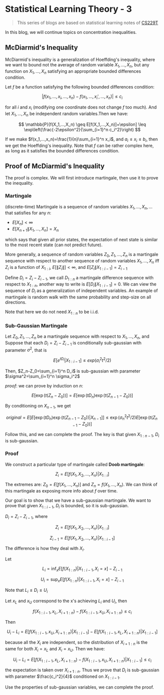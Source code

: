 # Statistical Learning Theory - 3

>This series of blogs are based on statistical learning notes of [CS229T](https://github.com/percyliang/cs229t)

In this blog, we will continue topics on concentration inequalities.

## McDiarmid's Inequality

McDiarmid's inequality is a generalization of Hoeffding's inequality, where we want to bound not the average of random variable $X_1,...,X_n$, but any function on $X_1,...,X_n$ satisfying an appropriate bounded differences condition.

Let $f$ be a function satisfying the following bounded differences condition:

$$
|f(x_1,...,x_i,...,x_n)-f(x_1,...,x_i',...,x_n)| \leq c_i
$$

for all $i$ and $x_i$ (modifying one coordinate does not change $f$ too much). And let $X_1,...,X_n$ be independent random variables.Then we have:

$$
\mathbb{P}[f(X_1,...,X_n) \geq E[f(X_1,...,X_n)]+\epsilon] \leq \exp\left(\frac{-2\epsilon^2}{\sum_{i=1}^n c_i^2}\right)
$$

If we make $f(x_1,...,x_n)=\frac{1}{n}\sum_{i=1}^n x_i$, and $a_i\leq x_i \leq b_i$, then we get the Hoeffding's inequality. Note that $f$ can be rather complex here, as long as it satisfies the bounded differences condition.

## Proof of McDiarmid's Inequality

The proof is complex. We will first introduce martingale, then use it to prove the inequality.

### Martingale

(discrete-time) Martingale is a sequence of random variables $X_1,...,X_n,...$ that satisfies for any $n$:

- $E[X_n] < \infty$
- $E[X_{n+1}\|X_1,...,X_n]=X_n$

which says that given all prior states, the expectation of next state is similar to the most recent state (can not predict future).

More generally, a sequence of random variables $Z_0,Z_1,...,Z_n$ is a martingale sequence with respect to another sequence of random variables $X_1,...,X_n$ iff $Z_i$ is a function of $X_{1:i}$, $E[\|Z_i\|]<\infty$, and $E[Z_i\|X_{1:i-1}]=Z_{i-1}$

Define $D_i=Z_i-Z_{i-1}$, we call $D_{1:n}$ a martingale difference sequence with respect to $X_{1:n}$, another way to write is $E[D_i\|X_{1:i-1}]=0$. We can view the sequence of $D_i$ as a generalization of independent variables. An example of martingale is random walk with the same probability and step-size on all directions.

Note that here we do not need $X_{1:n}$ to be i.i.d.

### Sub-Gaussian Martingale

Let $Z_0,Z_1,...,Z_n$ be a martingale sequence with respect to $X_1,...,X_n$, and Suppose that each $D_i=Z_i-Z_{i-1}$ is conditionally sub-gaussian with parameter $\sigma^2$, that is

$$
E[e^{tD_i}|X_{1:i-1}]\leq exp(\sigma_i^2 t^2/2)
$$

Then, $Z_n-Z_0=\sum_{i=1}^n D_i$ is sub-gaussian with parameter $\sigma^2=\sum_{i=1}^n \sigma_i^2$

*proof*: we can prove by induction on $n$:

$$
E[\exp(t(Z_n-Z_0))] =E[\exp(tD_n)\exp(t(Z_{n-1}-Z_0))]
$$

By conditioning on $X_{n-1}$, we get

$$
original = E[E[\exp(tD_n)\exp(t(Z_{n-1}-Z_0))|X_{n-1}]] \leq \exp(\sigma_n^2 t^2/2)E[\exp(t(Z_{n-1}-Z_0))]
$$

Follow this, and we can complete the proof. The key is that given $X_{1:n-1}$, $D_i$ is sub-gaussian.

### Proof

We construct a particular type of martingale called **Doob martingale**:

$$
Z_i=E[f(X_1,X_2,...,X_n)|X_{1:i}]
$$

The extremes are: $Z_0=E[f(X_1,...,X_n)]$ and $Z_n=f(X_1,...,X_n)$. We can think of this martingale as exposing more info about $f$ over time.

Our goal is to show that we have a sub-gaussian martingale. We want to prove that given $X_{1:i-1}$, $D_i$ is bounded, so it is sub-gaussian.

$D_i=Z_i-Z_{i-1}$, where

$$
Z_i=E[f(X_1,X_2,...,X_n)|X_{1:i}]
$$

$$
Z_{i-1}=E[f(X_1,X_2,...,X_n)|X_{1:i-1}]
$$

The difference is how they deal with $X_i$.

Let

$$
L_i = \inf_x E[f(X_{1:n})|X_{1:i-1},X_i=x]-Z_{i-1}
$$

$$
U_i = \sup_x E[f(X_{1:n})|X_{1:i-1},X_i=x]-Z_{i-1}
$$

Note that $L_i \leq D_i \leq U_i$

Let $x_L$ and $x_U$ correspond to the x's achieving $L_i$ and $U_i$, then

$$
f(X_{1:i-1},x_L,X_{i+1:n})-f(X_{1:i-1},x_U,X_{i+1:n})\leq c_i
$$

Then

$$
U_i-L_i=E[f(X_{1:i-1},x_U,X_{i+1:n})|X_{1:i-1}]-E[f(X_{1:i-1},x_L,X_{i+1:n})|X_{1:i-1}]
$$

because all the $X_i$ are independent, so the distribution of $X_{i+1:n}$ is the same for both $X_i=x_L$ and $X_i=x_U$. Then we have:

$$
U_i-L_i=E[f(X_{1:i-1},x_L,X_{i+1:n})-f(X_{1:i-1},x_U,X_{i+1:n})|X_{1:i-1}] \leq c_i
$$

the expectation is taken over $X_{i+1:n}$. Thus we prove that $D_i$ is sub-gaussian with parameter $\frac{c_i^2}{4}$ conditioned on $X_{1:i-1}$.

Use the properties of sub-gaussian variables, we can complete the proof.